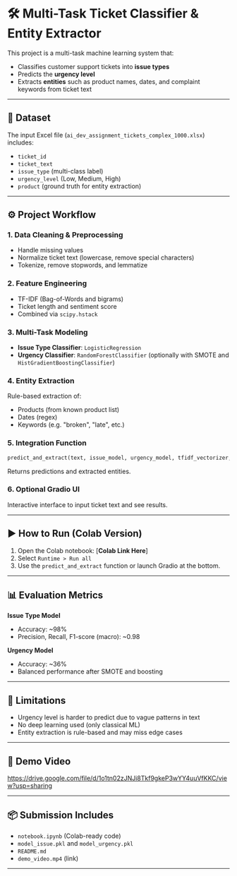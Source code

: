 # 🛠️ Multi-Task Ticket Classifier & Entity Extractor

This project is a multi-task machine learning system that:
- Classifies customer support tickets into **issue types**
- Predicts the **urgency level**
- Extracts **entities** such as product names, dates, and complaint keywords from ticket text

---

## 📁 Dataset

The input Excel file (`ai_dev_assignment_tickets_complex_1000.xlsx`) includes:
- `ticket_id`
- `ticket_text`
- `issue_type` (multi-class label)
- `urgency_level` (Low, Medium, High)
- `product` (ground truth for entity extraction)

---

## ⚙️ Project Workflow

### 1. **Data Cleaning & Preprocessing**
- Handle missing values
- Normalize ticket text (lowercase, remove special characters)
- Tokenize, remove stopwords, and lemmatize

### 2. **Feature Engineering**
- TF-IDF (Bag-of-Words and bigrams)
- Ticket length and sentiment score
- Combined via `scipy.hstack`

### 3. **Multi-Task Modeling**
- **Issue Type Classifier**: `LogisticRegression`
- **Urgency Classifier**: `RandomForestClassifier` (optionally with SMOTE and `HistGradientBoostingClassifier`)

### 4. **Entity Extraction**
Rule-based extraction of:
- Products (from known product list)
- Dates (regex)
- Keywords (e.g. "broken", "late", etc.)

### 5. **Integration Function**
```python
predict_and_extract(text, issue_model, urgency_model, tfidf_vectorizer, label_enc_issue, label_enc_urgency)
```
Returns predictions and extracted entities.

### 6. **Optional Gradio UI**
Interactive interface to input ticket text and see results.

---

## ▶️ How to Run (Colab Version)

1. Open the Colab notebook: [**Colab Link Here**]
2. Select `Runtime > Run all`
3. Use the `predict_and_extract` function or launch Gradio at the bottom.

---

## 📊 Evaluation Metrics

**Issue Type Model**
- Accuracy: ~98%
- Precision, Recall, F1-score (macro): ~0.98

**Urgency Model**
- Accuracy: ~36%
- Balanced performance after SMOTE and boosting

---

## 📝 Limitations
- Urgency level is harder to predict due to vague patterns in text
- No deep learning used (only classical ML)
- Entity extraction is rule-based and may miss edge cases

---

## 🎥 Demo Video
https://drive.google.com/file/d/1o1tn02zJNJi8Tkf9gkeP3wYY4uuVfKKC/view?usp=sharing

---

## 📦 Submission Includes
- `notebook.ipynb` (Colab-ready code)
- `model_issue.pkl` and `model_urgency.pkl` 
- `README.md` 
- `demo_video.mp4` (link)

---